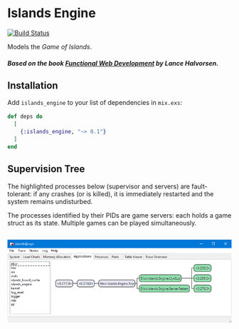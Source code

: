 # Islands Engine

[![Build Status](https://travis-ci.org/RaymondLoranger/islands_engine.svg?branch=master)](https://travis-ci.org/RaymondLoranger/islands_engine)

Models the _Game of Islands_.

##### Based on the book [Functional Web Development](https://pragprog.com/titles/lhelph/functional-web-development-with-elixir-otp-and-phoenix/) by Lance Halvorsen.

## Installation

Add `islands_engine` to your list of dependencies in `mix.exs`:

```elixir
def deps do
  [
    {:islands_engine, "~> 0.1"}
  ]
end
```

## Supervision Tree

The highlighted processes below (supervisor and servers) are fault-tolerant:
if any crashes (or is killed), it is immediately restarted and the system
remains undisturbed.

The processes identified by their PIDs are game servers: each holds a game struct as its state. Multiple games can be played simultaneously.

## ![engine_app](images/islands_engine_app.png)
